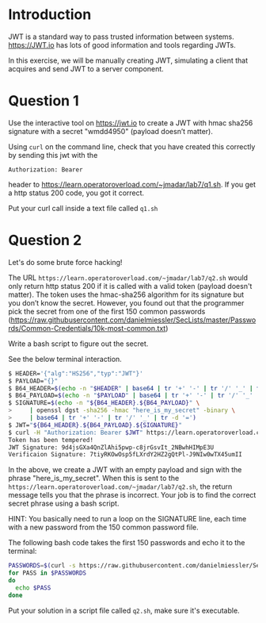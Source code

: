 # Introduction

JWT is a standard way to pass trusted information between systems.
https://JWT.io has lots of good information and tools regarding JWTs.

In this exercise, we will be manually creating JWT, simulating a client
that acquires and send JWT to a server component.

# Question 1

Use the interactive tool on https://jwt.io to create a JWT with hmac
sha256 signature with a secret "wmdd4950" (payload doesn’t matter).  

Using `curl` on the command line, check that you have created this
correctly by sending this jwt with the 

```
Authorization: Bearer
```

header to https://learn.operatoroverload.com/~jmadar/lab7/q1.sh.
If you get a http status 200 code, you got it correct.  

Put your curl call inside a text file called `q1.sh`

# Question 2

Let's do some brute force hacking!

The URL `https://learn.operatoroverload.com/~jmadar/lab7/q2.sh`
would only return http status 200 if it is called with a valid token
(payload doesn't matter).  The token uses the hmac-sha256 algorithm
for its signature but you don’t know the secret.  However, you found
out that the programmer pick the secret from one of the first 150 common
passwords
(https://raw.githubusercontent.com/danielmiessler/SecLists/master/Passwords/Common-Credentials/10k-most-common.txt) 

Write a bash script to figure out the secret.

See the below terminal interaction.

```bash
$ HEADER='{"alg":"HS256","typ":"JWT"}'
$ PAYLOAD="{}"
$ B64_HEADER=$(echo -n "$HEADER" | base64 | tr '+' '-' | tr '/' '_' | tr -d '=')
$ B64_PAYLOAD=$(echo -n "$PAYLOAD" | base64 | tr '+' '-' | tr '/' '_' | tr -d '=')
$ SIGNATURE=$(echo -n "${B64_HEADER}.${B64_PAYLOAD}" \
>     | openssl dgst -sha256 -hmac "here_is_my_secret" -binary \
>     | base64 | tr '+' '-' | tr '/' '_' | tr -d '=')
$ JWT="${B64_HEADER}.${B64_PAYLOAD}.${SIGNATURE}"
$ curl -H "Authorization: Bearer $JWT" https://learn.operatoroverload.com/~jmadar/lab7/q2.sh 
Token has been tempered!
JWT Signature: 9d4jsGXa4QnZlAhi5pwp-c8jrGsvIt_2NBwhHIMpE3U
Verificaion Signature: 7tiyRKOwOsp5fLXrdY2HZ2gQtPl-J9NIw0wTX45umII
```

In the above, we create a JWT with an empty payload and sign with the phrase
"here_is_my_secret".  When this is sent to the
`https://learn.operatoroverload.com/~jmadar/lab7/q2.sh`, the return message
tells you that the phrase is incorrect.  Your job is to find the correct
secret phrase using a bash script.

HINT: You basically need to run a loop on the SIGNATURE line, each time with a
new password from the 150 common password file.

The following bash code takes the first 150 passwords and echo it to the terminal:

```bash
PASSWORDS=$(curl -s https://raw.githubusercontent.com/danielmiessler/SecLists/master/Passwords/Common-Credentials/10k-most-common.txt | head -n 150)
for PASS in $PASSWORDS 
do   
  echo $PASS
done
```

Put your solution in a script file called `q2.sh`, make sure it's executable.

